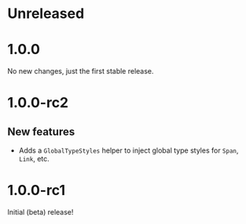 # Unreleased

# 1.0.0

No new changes, just the first stable release.

# 1.0.0-rc2

## New features

- Adds a `GlobalTypeStyles` helper to inject global type styles for `Span`, `Link`, etc.

# 1.0.0-rc1

Initial (beta) release!
